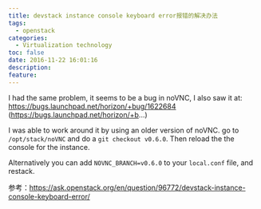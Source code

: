 ```yaml
---
title: devstack instance console keyboard error报错的解决办法
tags:
  - openstack
categories:
  - Virtualization technology
toc: false
date: 2016-11-22 16:01:16
description: 
feature:
---
```


I had the same problem, it seems to be a bug in noVNC, I also saw it at: https://bugs.launchpad.net/horizon/+bug/1622684 (https://bugs.launchpad.net/horizon/+b...)

I was able to work around it by using an older version of noVNC. go to `/opt/stack/noVNC` and do a `git checkout v0.6.0`. Then reload the the console for the instance.

Alternatively you can add `NOVNC_BRANCH=v0.6.0` to your `local.conf` file, and restack.

参考：https://ask.openstack.org/en/question/96772/devstack-instance-console-keyboard-error/